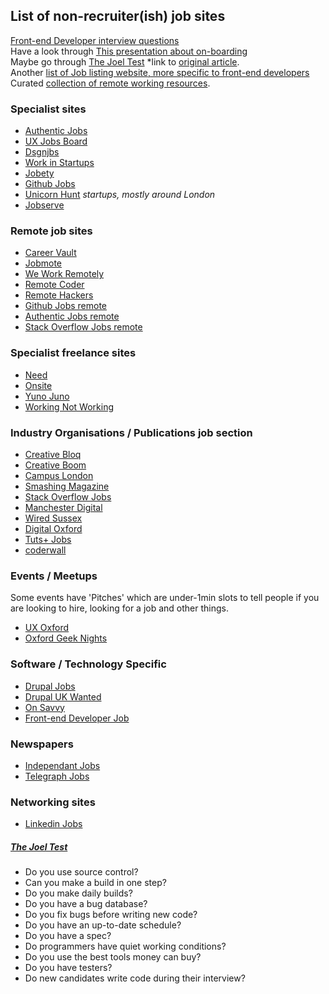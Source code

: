 ## List of non-recruiter(ish) job sites

[Front-end Developer interview questions](https://github.com/darcyclarke/Front-end-Developer-Interview-Questions)  
Have a look through [This presentation about on-boarding](http://kae76.github.io/onboardingprocess_presentation/)  
Maybe go through [The Joel Test](#joel-test) *link to [original article](http://www.joelonsoftware.com/articles/fog0000000043.html).  
Another [list of Job listing website, more specific to front-end developers](https://github.com/bevacqua/jobs)  
Curated [collection of remote working resources](https://github.com/lukasz-madon/awesome-remote-job/). 

### Specialist sites
* [Authentic Jobs](http://www.authenticjobs.com)
* [UX Jobs Board](http://www.uxjobsboard.com)
* [Dsgnjbs](http://www.dsgnjbs.com)
* [Work in Startups](http://workinstartups.com/job-board/jobs/)
* [Jobety](https://jobety.com)
* [Github Jobs](https://jobs.github.com/positions)
* [Unicorn Hunt](https://unicornhunt.io) *startups, mostly around London*
* [Jobserve](http://www.jobserve.com/gb/en/Job-Search/)
 
### Remote job sites
* [Career Vault](https://careervault.io)
* [Jobmote](http://jobmote.com)
* [We Work Remotely](https://weworkremotely.com)
* [Remote Coder](https://remotecoder.io)
* [Remote Hackers](http://remotehackers.com)
* [Github Jobs remote](https://jobs.github.com/positions?description=&location=Remote)
* [Authentic Jobs remote](http://www.authenticjobs.com/#onlyremote=1)
* [Stack Overflow Jobs remote](http://careers.stackoverflow.com/jobs/remote)

### Specialist freelance sites
* [Need](https://needhq.com)
* [Onsite](http://onsite.io)
* [Yuno Juno](https://www.yunojuno.com/)
* [Working Not Working](http://workingnotworking.com)

### Industry Organisations / Publications job section
* [Creative Bloq](http://jobs.creativebloq.com/)
* [Creative Boom](http://www.creativeboom.co.uk/jobs/)
* [Campus London](http://www.campuslondon.com/jobs/)
* [Smashing Magazine](http://jobs.smashingmagazine.com)
* [Stack Overflow Jobs](http://careers.stackoverflow.com)
* [Manchester Digital](http://www.manchesterdigital.com/recruitment)
* [Wired Sussex](http://www.wiredsussex.com/jobs/jobsearch.asp)
* [Digital Oxford](http://www.digitaloxford.com/#jobs)
* [Tuts+ Jobs](https://jobs.tutsplus.com/)
* [coderwall](https://coderwall.com/jobs)

### Events / Meetups
Some events have 'Pitches' which are under-1min slots to tell people if you are looking to hire, looking for a job and other things.

* [UX Oxford](http://uxoxford.co.uk/)
* [Oxford Geek Nights](oxford.geeknights.net)

### Software / Technology Specific
* [Drupal Jobs](https://groups.drupal.org/jobs)
* [Drupal UK Wanted](http://drupal.org.uk/wanted)
* [On Savvy](http://onsavvy.com/)
* [Front-end Developer Job](http://frontenddeveloperjob.com)

### Newspapers
* [Independant Jobs](http://ijobs.independent.co.uk/searchjobs/)
* [Telegraph Jobs](https://jobs.telegraph.co.uk/jobs/web-development/)

### Networking sites
* [Linkedin Jobs](http://uk.linkedin.com/job/q-front-end-developer-jobs)

##### <a name="joel-test"></a>[The Joel Test](http://www.joelonsoftware.com/articles/fog0000000043.html)

* Do you use source control?
* Can you make a build in one step?
* Do you make daily builds?
* Do you have a bug database?
* Do you fix bugs before writing new code?
* Do you have an up-to-date schedule?
* Do you have a spec?
* Do programmers have quiet working conditions?
* Do you use the best tools money can buy?
* Do you have testers?
* Do new candidates write code during their interview?
